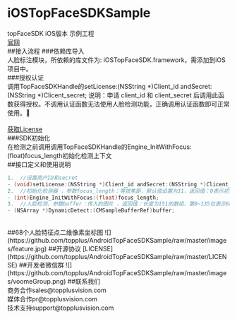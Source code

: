 # iOSTopFaceSDKSample
topFaceSDK iOS版本 示例工程
<br>
[官网](http://www.voome.cn)
<br>
##接入流程
###依赖库导入
<br>
人脸标注模块，所依赖的库文件为: iOSTopFaceSDK.framework，需添加到iOS项目中。
<br>
###授权认证
<br>
调用TopFaceSDKHandle的setLicense:(NSString *)Client_id andSecret:(NSString *)Clicent_secret;
说明：申请 client_id 和 client_secret 后调用此函数获得授权。不调用认证函数无法使用人脸检测功能，正确调用认证函数即可正常使用。
<br>
<br>
[获取License](http://www.voome.cn/register/index.shtml)
<br>
###SDK初始化
<br>
在检测之前调用调用TopFaceSDKHandle的Engine_InitWithFocus:(float)focus_length初始化检测上下文
<br>
##接口定义和使用说明
```Objective-C
1.	//设置用户ID和secret
- (void)setLicense:(NSString *)Client_id andSecret:(NSString *)Clicent_secret;
2.	//初始化检测器 ，参数focus_length：等效焦距，默认值设置为31，返回值：0表示初始化成功，-1表示初始化失败
- (int)Engine_InitWithFocus:(float)focus_length;
3.	//人脸检测，参数buffer：传入的图片 ，返回值：长度为151的数组，第0~135位表示68个人脸特征点二维像素坐标，原点是传入图像的左上角，特征点代表意义参考示意图；第136~138位表示人脸鼻尖处在相机坐标系下的位置数据，坐标系定义：x轴向右,y轴向下,z轴向前；第139~141位表示人脸相对相机的姿态数据，单位是弧度，依次定义为：pitc俯仰角、roll翻滚角、yaw偏航角；第142位表示置信度.
- (NSArray *)DynamicDetect:(CMSampleBufferRef)buffer;

```
<br>
##68个人脸特征点二维像素坐标图
![](https://github.com/topplus/AndroidTopFaceSDKSample/raw/master/images/feature.jpg)
##开源协议
[LICENSE](https://github.com/topplus/AndroidTopFaceSDKSample/raw/master/LICENSE)
##开发者微信群
![](https://github.com/topplus/AndroidTopFaceSDKSample/raw/master/images/voomeGroup.png)
##联系我们
<br>
商务合作sales@topplusvision.com
<br>
媒体合作pr@topplusvision.com
<br>
技术支持support@topplusvision.com
